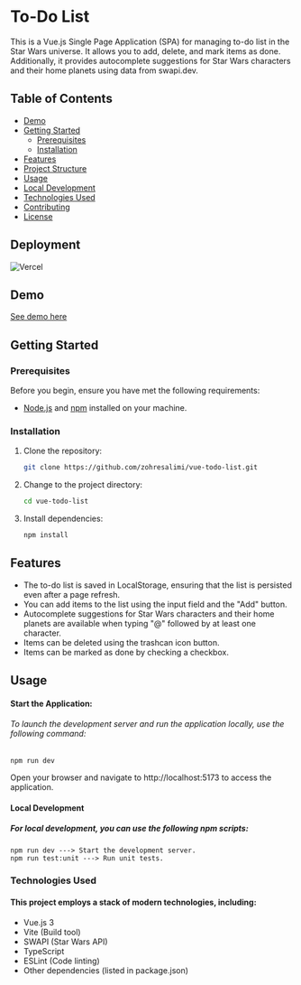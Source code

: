 # To-Do List

This is a Vue.js Single Page Application (SPA) for managing to-do list in the Star Wars universe. It allows you to add, delete, and mark items as done. Additionally, it provides autocomplete suggestions for Star Wars characters and their home planets using data from swapi.dev.

## Table of Contents

- [Demo](#demo)
- [Getting Started](#getting-started)
  - [Prerequisites](#prerequisites)
  - [Installation](#installation)
- [Features](#features)
- [Project Structure](#project-structure)
- [Usage](#usage)
- [Local Development](#local-development)
- [Technologies Used](#technologies-used)
- [Contributing](#contributing)
- [License](#license)

## Deployment

![Vercel](https://vercelbadge.vercel.app/api/zohresalimi/vue-todo-list)

## Demo

[See demo here](https://vue-todo-list-ghus.vercel.app/)

## Getting Started

### Prerequisites

Before you begin, ensure you have met the following requirements:

- [Node.js](https://nodejs.org/) and [npm](https://www.npmjs.com/) installed on your machine.

### Installation

1. Clone the repository:

   ```sh
   git clone https://github.com/zohresalimi/vue-todo-list.git

   ```

2. Change to the project directory:

   ```sh
   cd vue-todo-list
   ```

3. Install dependencies:

   ```sh
   npm install
   ```

## Features

- The to-do list is saved in LocalStorage, ensuring that the list is persisted even after a page refresh.
- You can add items to the list using the input field and the "Add" button.
- Autocomplete suggestions for Star Wars characters and their home planets are available when typing "@" followed by at least one character.
- Items can be deleted using the trashcan icon button.
- Items can be marked as done by checking a checkbox.

## Usage

#### Start the Application:

###### To launch the development server and run the application locally, use the following command:

    npm run dev

Open your browser and navigate to http://localhost:5173 to access the application.

#### Local Development

##### For local development, you can use the following npm scripts:

    npm run dev ---> Start the development server.
    npm run test:unit ---> Run unit tests.

### Technologies Used

#### This project employs a stack of modern technologies, including:

- Vue.js 3
- Vite (Build tool)
- SWAPI (Star Wars API)
- TypeScript
- ESLint (Code linting)
- Other dependencies (listed in package.json)
